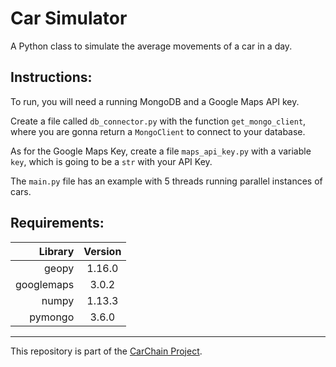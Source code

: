 # Car Simulator
A Python class to simulate the average movements of a car in a day.

## Instructions:
To run, you will need a running MongoDB and a Google Maps API key.

Create a file called `db_connector.py` with the function `get_mongo_client`, where you are gonna return a `MongoClient` to connect to your database.

As for the Google Maps Key, create a file `maps_api_key.py` with a variable `key`, which is going to be a `str` with your API Key.

The `main.py` file has an example with 5 threads running parallel instances of cars.

## Requirements:

| Library		| Version   |
|--------------:|:---------:|
| geopy 		| 1.16.0	|
| googlemaps 	| 3.0.2	    |
| numpy 	    | 1.13.3    |
| pymongo 	    | 3.6.0	    |

---

This repository is part of the [CarChain Project](https://github.com/LRAbbade/PBFT).
